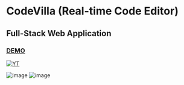 # CodeVilla (Real-time Code Editor)
## Full-Stack Web Application

### [DEMO](https://codevilla.herokuapp.com/)

<a href="https://youtu.be/ppb0M-ABv48"><img alt="YT" src="https://img.shields.io/badge/YouTube-FF0000?style=for-the-badge&logo=youtube&logoColor=white"/></a>



![image](https://user-images.githubusercontent.com/86548591/161395728-51d4dab9-f0d9-4df8-9d55-b879b193bcce.png)
![image](https://user-images.githubusercontent.com/86548591/161395731-1d69263a-b294-49b7-a177-7c30134f94d1.png)
